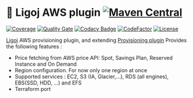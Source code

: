 # :link: Ligoj AWS plugin [![Maven Central](https://maven-badges.herokuapp.com/maven-central/org.ligoj.plugin/plugin-prov-aws/badge.svg)](https://maven-badges.herokuapp.com/maven-central/org.ligoj.plugin/plugin-prov-aws)

[![Coverage](https://sonarcloud.io/api/project_badges/measure?project=org.ligoj.plugin%3Aplugin-prov-aws&metric=coverage)](https://sonarcloud.io/dashboard?id=org.ligoj.plugin%3Aplugin-prov-aws)
[![Quality Gate](https://sonarcloud.io/api/project_badges/measure?metric=alert_status&project=org.ligoj.plugin:plugin-prov-aws)](https://sonarcloud.io/dashboard/index/org.ligoj.plugin:plugin-prov-aws)
[![Codacy Badge](https://api.codacy.com/project/badge/Grade/7972cb9a10d54d119b8c434fef8d4013)](https://www.codacy.com/gh/ligoj/plugin-prov-aws?utm_source=github.com&amp;utm_medium=referral&amp;utm_content=ligoj/plugin-prov-aws&amp;utm_campaign=Badge_Grade)
[![CodeFactor](https://www.codefactor.io/repository/github/ligoj/plugin-prov-aws/badge)](https://www.codefactor.io/repository/github/ligoj/plugin-prov-aws)
[![License](http://img.shields.io/:license-mit-blue.svg)](http://fabdouglas.mit-license.org/)

[Ligoj](https://github.com/ligoj/ligoj) AWS provisioning plugin, and extending [Provisioning plugin](https://github.com/ligoj/plugin-prov)
Provides the following features :
- Price fetching from AWS price API: Spot, Savings Plan, Reserved Instance and On Demand
- Region configuration. For now only one region at once
- Supported services : EC2, S3 (IA, Glacier,...), RDS (all engines), EBS(SSD, HDD, ...) and EFS
- Terraform port 
